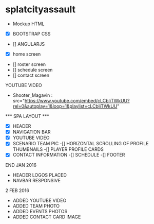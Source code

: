# splatcityassault
* Mockup HTML
- [X] BOOTSTRAP CSS
- [] ANGULARJS 
- [X] home screen
- [] roster screen
- [] schedule screen
- [] contact screen



YOUTUBE VIDEO
- Shooter_Magavin : src="https://www.youtube.com/embed/cLCbIiTWkUU?rel=0&autoplay=1&loop=1&playlist=cLCbIiTWkUU"


*** SPA LAYOUT ***
-[X] HEADER
-[X] NAVIGATION BAR
-[X] YOUTUBE VIDEO
-[X] SCENARIO TEAM PIC
-[] HORIZONTAL SCROLLING OF PROFILE THUMBNAILS
-[] PLAYER PROFILE CARDS
-[X] CONTACT INFORMATION
-[] SCHEDULE
-[] FOOTER

END JAN 2016
+ HEADER LOGOS PLACED
+ NAVBAR RESPONSIVE

2 FEB 2016
+ ADDED YOUTUBE VIDEO
+ ADDED TEAM PHOTO
+ ADDED EVENTS PHOTOS
+ ADDED CONTACT CARD IMAGE
